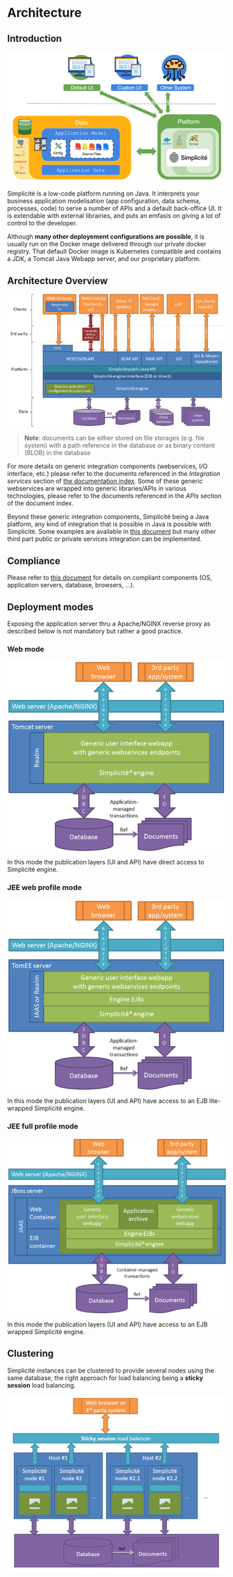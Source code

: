 Architecture
============

Introduction
---------------------------

![Concept](concept.png)

Simplicité is a low-code platform running on Java. It interprets your business application modelisation (app configuration, data schema, processes, code) to serve a number of APIs and a default back-office UI. It is extendable with external librairies, and puts an emfasis on giving a lot of control to the developer.

Although **many other deployement configurations are possible**, it is usually run on the Docker image delivered through our private docker registry. That default Docker image is Kubernetes compatible and contains a JDK, a Tomcat Java Webapp server, and our proprietary platform.


Architecture Overview
--------

![Platform architecture overview](architecture-overview.png)

> **Note**: documents can be either stored on file storages (e.g. file system) with a path reference in the database or as binary content (BLOB) in the database

For more details on generic integration components (webservices, I/O interface, etc.) please refer to the documents referenced in the _Integration services_ section of [the documentation index](/lesson/docs/integration/in-out).
Some of these generic webservices are wrapped into generic libraries/APIs in various technologies, please refer to the documents referenced in the _APIs_ section of the document index.

Beyond these generic integration components, Simplicit&eacute; being a Java platform, any kind of integration that is possible in Java is possible with Simplicité.
Some examples are available in [this document](/lesson/docs/core/third-party-apis-examples) but many other third part public or private services integration can be implemented. 

Compliance
----------

Please refer to [this document](/lesson/docs/compatibility) for details on compliant components (OS, application servers, database, browsers, ...).

Deployment modes
----------------

Exposing the application server thru a Apache/NGINX reverse proxy as described below is not mandatory but rather a good practice.

<h3 id="deployment-web">Web mode</h3>

![Web mode](architecture-webmode.png)

In this mode the publication layers (UI and API) have direct access to Simplicité engine.

<h3 id="deployment-jee-webprofile">JEE web profile mode</h3>

![JEE web profile mode](architecture-webprofilemode.png)

In this mode the publication layers (UI and API) have access to an EJB lite-wrapped Simplicité engine.

<h3 id="deployment-jee-fullprofile">JEE full profile mode</h3>

![JEE full profile mode](architecture-fullprofilemode.png)

In this mode the publication layers (UI and API) have access to an EJB wrapped Simplicité engine.

Clustering
----------

Simplicit&eacute; instances can be clustered to provide several nodes using the same database, the right approach for load balancing being a **sticky session** load balancing.

![Clustering](architecture-clustering.png)